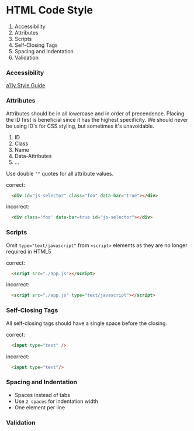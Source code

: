 # HTML Code Style

  1. Accessibility
  2. Attributes
  3. Scripts
  4. Self-Closing Tags
  5. Spacing and Indentation
  6. Validation

### Accessibility

[a11y Style Guide](http://a11y-style-guide.com/style-guide/)

### Attributes

Attributes should be in all lowercase and in order of precendence. Placing the ID first is beneficial since it has the highest specificity. We should never be using ID's for CSS styling, but sometimes it's unavoidable.
  
  1. ID
  2. Class
  3. Name
  4. Data-Attributes
  5. ...

Use double `""` quotes for all attribute values.

correct:
```html
  <div id="js-selector" class="foo" data-bar="true"></div>
```

incorrect:
```html
  <div class='foo' data-bar=true id="js-selector"></div>
```

### Scripts

Omit `type="text/javascript"` from `<script>` elements as they are no longer required in HTML5

correct:
```html
  <script src="./app.js"></script>
```

incorrect:
```html
  <script src="./app.js" type="text/javascript"></script>
```

### Self-Closing Tags

All self-closing tags should have a single space before the closing.

correct:
```html
  <input type="text" />
```

incorrect:
```html
  <input type="text"/>
```

### Spacing and Indentation

  - Spaces instead of tabs
  - Use `2 spaces` for indentation width
  - One element per line

### Validation
